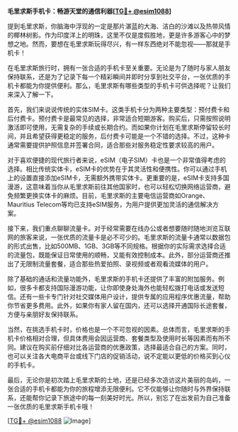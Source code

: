 **毛里求斯手机卡：畅游天堂的通信利器[[TG💪+ @esim1088](https://t.me/s/esim1088)]**

提到毛里求斯，你脑海中浮现的一定是那片湛蓝的大海、洁白的沙滩以及热带风情的椰林树影。作为印度洋上的明珠，这里不仅是度假胜地，更是许多游客心中的梦想之地。然而，要想在毛里求斯玩得尽兴，有一样东西绝对不能忽视——那就是手机卡！

在毛里求斯旅行时，拥有一张合适的手机卡至关重要。无论是为了随时与家人朋友保持联系，还是为了记录下每一个精彩瞬间并即时分享到社交平台，一张优质的手机卡都能为你提供便利。那么，毛里求斯有哪些类型的手机卡可供选择呢？让我们来深入了解一下。

首先，我们来说说传统的实体SIM卡。这类手机卡分为两种主要类型：预付费卡和后付费卡。预付费卡是最常见的选择，非常适合短期游客。购买后，只需按照说明激活即可使用，无需复杂的手续或长期合约。而如果你计划在毛里求斯停留较长时间，并且希望获得更稳定的服务，后付费卡可能是一个不错的选择。不过，这种卡通常需要提供护照信息并签署合同，适合那些对服务稳定性要求较高的用户。

对于喜欢便捷的现代旅行者来说，eSIM（电子SIM）卡也是一个非常值得考虑的选择。相比传统实体卡，eSIM卡的优势在于其灵活性和便携性。你可以通过手机上的设置直接添加eSIM卡，无需额外携带实体卡。更重要的是，eSIM卡支持多国漫游，这意味着当你从毛里求斯前往其他国家时，也可以轻松切换网络运营商，避免频繁更换实体卡的麻烦。目前，毛里求斯的主要电信运营商如Orange、Mauritius Telecom等均已支持eSIM服务，为用户提供更加灵活的通信解决方案。

接下来，我们重点聊聊流量卡。对于经常需要在线办公或者想要随时随地浏览互联网的旅客来说，一张优质的流量卡是必不可少的。毛里求斯的流量卡通常以数据包的形式出售，比如500MB、1GB、3GB等不同规格。根据你的实际需求选择合适的流量包，既能保证日常使用的顺畅，又能有效控制成本。此外，部分运营商还推出了无限制流量套餐，适合那些热爱拍照、录视频或者观看流媒体的用户。

除了基础的通话和流量功能外，毛里求斯的手机卡还提供了丰富的附加服务。例如，很多卡都支持国际漫游功能，让你即使身处海外也能轻松拨打电话或发送短信。还有一些卡专门针对社交媒体用户设计，提供专属的应用程序优惠流量，帮助你节省更多费用。此外，如果你有家人留在国内，还可以选择开通国际长途套餐，方便与亲朋好友保持联系。

当然，在挑选手机卡时，价格也是一个不可忽视的因素。总体而言，毛里求斯的手机卡价格相对合理，但具体费用会因运营商、套餐类型及使用时长等因素而有所不同。建议在购买前仔细对比各运营商的优惠政策，选择最适合自己的方案。同时，也可以关注各大电商平台或线下门店的促销活动，说不定能以更低的价格买到心仪的手机卡。

最后，无论你是初次踏上毛里求斯的土地，还是已经多次造访这片美丽的岛屿，一张合适的手机卡都能为你的旅程增添无限便利。它不仅能够让你随时与外界保持联系，还能帮你记录下旅途中的每一刻美好时光。所以，别忘了在出发前为自己准备一张优质的毛里求斯手机卡哦！

[[TG💪+ @esim1088](https://t.me/s/esim1088) ![Image](https://i.postimg.cc/4NQfJmqS/Snipaste-2025-05-13-00-14-12.png)]